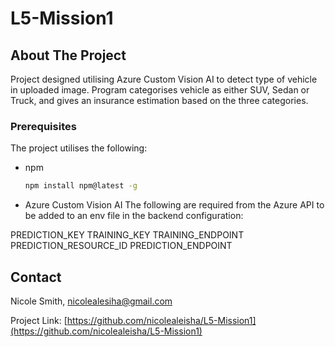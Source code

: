 # L5-Mission1

## About The Project
Project designed utilising Azure Custom Vision AI to detect type of vehicle in uploaded image. Program categorises vehicle as either SUV, Sedan or Truck, and gives an insurance estimation based on the three categories. 


### Prerequisites
The project utilises the following: 

* npm
  ```sh
  npm install npm@latest -g
  ```

* Azure Custom Vision AI
The following are required from the Azure API to be added to an env file in the backend configuration: 

PREDICTION_KEY
TRAINING_KEY
TRAINING_ENDPOINT
PREDICTION_RESOURCE_ID
PREDICTION_ENDPOINT

## Contact

Nicole Smith, nicolealesiha@gmail.com

Project Link: [https://github.com/nicolealeisha/L5-Mission1](https://github.com/nicolealeisha/L5-Mission1)
